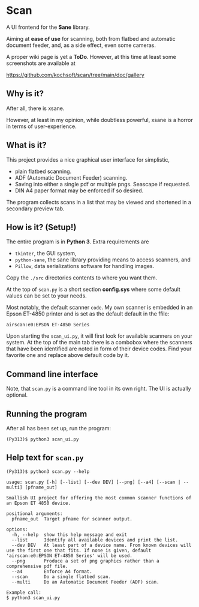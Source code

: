 # Scan

A UI frontend for the **Sane** library.

Aiming at **ease of use** for scanning, both from flatbed and automatic
document feeder, and, as a side effect, even some cameras.

A proper wiki page is yet a **ToDo**. However, at this time at least some
screenshots are available at

https://github.com/kochsoft/scan/tree/main/doc/gallery

## Why is it?

After all, there is xsane.

However, at least in my opinion, while doubtless powerful, xsane is a horror
in terms of user-experience.

## What is it?

This project provides a nice graphical user interface for simplistic,

* plain flatbed scanning.
* ADF (Automatic Document Feeder) scanning.
* Saving into either a single pdf or multiple pngs. Seascape if requested.
* DIN A4 paper format may be enforced if so desired.

The program collects scans in a list that may be viewed and shortened
in a secondary preview tab.

## How is it? (Setup!)

The entire program is in **Python 3**. Extra requirements are

* `tkinter`, the GUI system,
* `python-sane`, the sane library providing means to access scanners, and
* `Pillow`, data serializations software for handling images.

Copy the `./src` directories contents to where you want them.

At the top of `scan.py` is a short section **config.sys** where some
default values can be set to your needs.

Most notably, the default scanner `code`. My own scanner is embedded in
an Epson ET-4850 printer and is set as the default default in the ffile:

```
airscan:e0:EPSON ET-4850 Series
```

Upon starting the `scan_ui.py`, it will first look for available scanners
on your system. At the top of the main tab there is a combobox where the
scanners that have been identified are noted in form of their device codes.
Find your favorite one and replace above default code by it.

## Command line interface

Note, that `scan.py` is a command line tool in its own right.
The UI is actually optional.

## Running the program

After all has been set up, run the program:

```
(Py313)$ python3 scan_ui.py
```

## Help text for `scan.py`

```
(Py313)$ python3 scan.py --help

usage: scan.py [-h] [--list] [--dev DEV] [--png] [--a4] [--scan | --multi] [pfname_out]

Smallish UI project for offering the most common scanner functions of an Epson ET 4850 device.

positional arguments:
  pfname_out  Target pfname for scanner output.

options:
  -h, --help  show this help message and exit
  --list      Identify all available devices and print the list.
  --dev DEV   At least part of a device name. From known devices will use the first one that fits. If none is given, default 'airscan:e0:EPSON ET-4850 Series' will be used.
  --png       Produce a set of png graphics rather than a comprehensive pdf file.
  --a4        Enforce A4 format.
  --scan      Do a single flatbed scan.
  --multi     Do an Automatic Document Feeder (ADF) scan.

Example call:
$ python3 scan_ui.py
```
